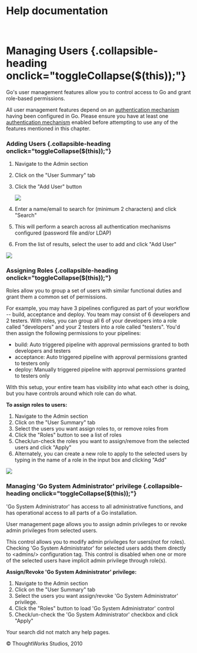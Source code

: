 Help documentation
==================

 

Managing Users {.collapsible-heading onclick="toggleCollapse($(this));"}
==============

Go's user management features allow you to control access to Go and
grant role-based permissions.

All user management features depend on an [authentication
mechanism](dev_authentication.html) having been configured in Go. Please
ensure you have at least one [authentication
mechanism](dev_authentication.html) enabled before attempting to use any
of the features mentioned in this chapter.

### Adding Users {.collapsible-heading onclick="toggleCollapse($(this));"}

1.  Navigate to the Admin section
2.  Click on the "User Summary" tab
3.  Click the "Add User" button

    ![](resources/images/cruise/admin/user_summary_add_user.png)

4.  Enter a name/email to search for (minimum 2 characters) and click
    "Search"
5.  This will perform a search across all authentication mechanisms
    configured (password file and/or LDAP)
6.  From the list of results, select the user to add and click "Add
    User"

![](resources/images/cruise/admin/user_summary_search.png)

### Assigning Roles {.collapsible-heading onclick="toggleCollapse($(this));"}

Roles allow you to group a set of users with similar functional duties
and grant them a common set of permissions.

For example, you may have 3 pipelines configured as part of your
workflow -- build, acceptance and deploy. You team may consist of 6
developers and 2 testers. With roles, you can group all 6 of your
developers into a role called "developers" and your 2 testers into a
role called "testers". You'd then assign the following permissions to
your pipelines:

-   build: Auto triggered pipeline with approval permissions granted to
    both developers and testers
-   acceptance: Auto triggered pipeline with approval permissions
    granted to testers only
-   deploy: Manually triggered pipeline with approval permissions
    granted to testers only

With this setup, your entire team has visibility into what each other is
doing, but you have controls around which role can do what.

**To assign roles to users:**

1.  Navigate to the Admin section
2.  Click on the "User Summary" tab
3.  Select the users you want assign roles to, or remove roles from
4.  Click the "Roles" button to see a list of roles
5.  Check/un-check the roles you want to assign/remove from the selected
    users and click "Apply"
6.  Alternately, you can create a new role to apply to the selected
    users by typing in the name of a role in the input box and clicking
    "Add"

![](resources/images/cruise/admin/user_summary_roles.png)

### Managing 'Go System Administrator' privilege {.collapsible-heading onclick="toggleCollapse($(this));"}

'Go System Administrator' has access to all administrative functions,
and has operational access to all parts of a Go installation.

User management page allows you to assign admin privileges to or revoke
admin privileges from selected users.

This control allows you to modify admin privileges for users(not for
roles). Checking 'Go System Administrator' for selected users adds them
directly to \<admins/\> configuration tag. This control is disabled when
one or more of the selected users have implicit admin privilege through
role(s).

**Assign/Revoke 'Go System Administrator' privilege:**

1.  Navigate to the Admin section
2.  Click on the "User Summary" tab
3.  Select the users you want assign/revoke 'Go System Administrator'
    privilege.
4.  Click the "Roles" button to load 'Go System Administrator' control
5.  Check/un-check the 'Go System Administrator' checkbox and click
    "Apply"

Your search did not match any help pages.



© ThoughtWorks Studios, 2010

